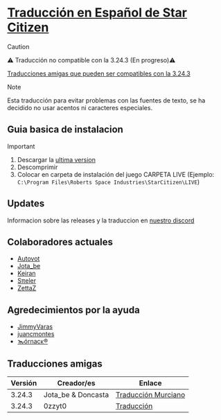 # [Traducción en Español de Star Citizen](https://discord.gg/aggMUUM4Xr)

> [!CAUTION]
> ⚠️ Traducción no compatible con la 3.24.3 (En progreso)⚠️
>
>  [Traducciones amigas que pueden ser compatibles con la 3.24.3](#traducciones-amigas)

> [!NOTE]
> Esta traducción para evitar problemas con las fuentes de texto, se ha decidido no usar acentos ni caracteres especiales.

## Guia basica de instalacion

> [!IMPORTANT]
> 1) Descargar la [ultima version](https://github.com/Autovot/SC_Spanish_SOK/releases)
> 2) Descomprimir
> 3) Colocar en carpeta de instalación del juego CARPETA LIVE (Ejemplo: `C:\Program Files\Roberts Space Industries\StarCitizen\LIVE`)

## Updates

Informacion sobre las releases y la traduccion en [nuestro discord](https://discord.gg/aggMUUM4Xr)

## Colaboradores actuales

* [Autovot](https://github.com/Autovot)
* [Jota_be](https://www.twitch.tv/jota_be)
* [Keiran](https://github.com/darkcidx)
* [Sπeler](https://www.twitch.tv/spielerwan)
* [ZettaZ](https://github.com/zzettazz)

## Agredecimientos por la ayuda

* [JimmyVaras](https://github.com/JimmyVaras)
* [juancmontes](https://github.com/juancmontes)
* [𐒝órnacκ®](https://github.com/gauria)

## Traducciones amigas

| Versión | Creador/es         | Enlace                                                                                  |
|---------|--------------------|-----------------------------------------------------------------------------------------|
| 3.24.3  | Jota_be & Doncasta | [Traducción Murciano](https://github.com/Doncasta1996/Star-Citizen-Spanish)             |
| 3.24.3  | 0zzyt0             | [Traducción](https://mega.nz/file/TNVkCbgb#u-9CnJ-BJOpvKPI2yV1Q_eLAvUwTWwY2UdrAmuachos) |
